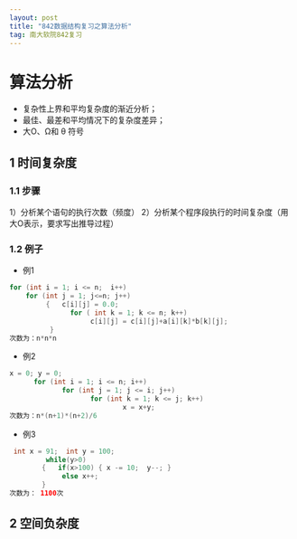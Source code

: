 ```yaml
---
layout: post
title: "842数据结构复习之算法分析"
tag: 南大软院842复习
---
```


#  算法分析

- 复杂性上界和平均复杂度的渐近分析；
- 最佳、最差和平均情况下的复杂度差异；
- 大O、Ω和 θ 符号 

## 1 时间复杂度

### 1.1 步骤

1）分析某个语句的执行次数（频度）
2）分析某个程序段执行的时间复杂度（用大O表示，要求写出推导过程）

### 1.2 例子

- 例1

~~~java
for (int i = 1; i <= n;  i++)
    for (int j = 1; j<=n; j++)
         {   c[i][j] = 0.0;
               for ( int k = 1; k <= n; k++)
                    c[i][j] = c[i][j]+a[i][k]*b[k][j];
          }
次数为：n*n*n
~~~

- 例2

~~~java
x = 0; y = 0;
      for (int i = 1; i <= n; i++)
             for (int j = 1; j <= i; j++)
                    for (int k = 1; k <= j; k++)
                            x = x+y;
次数为：n*(n+1)*(n+2)/6                             
~~~

- 例3

~~~java
 int x = 91;  int y = 100;
         while(y>0)
        {   if(x>100) { x -= 10;  y--; }
             else x++;
        }
次数为： 1100次
~~~



## 2  空间负杂度







